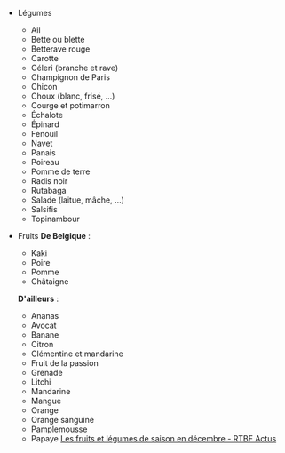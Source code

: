- Légumes
  
  
  
  *   Ail
  *   Bette ou blette
  *   Betterave rouge
  *   Carotte
  *   Céleri (branche et rave)
  *   Champignon de Paris
  *   Chicon
  *   Choux (blanc, frisé, ...)
  *   Courge et potimarron
  *   Échalote
  *   Épinard
  *   Fenouil
  *   Navet
  *   Panais
  *   Poireau
  *   Pomme de terre
  *   Radis noir
  *   Rutabaga
  *   Salade (laitue, mâche, ...)
  *   Salsifis
  *   Topinambour
- Fruits
  **De Belgique** : 
  
  *   Kaki
  *   Poire
  *   Pomme
  *   Châtaigne
  
   **D'ailleurs** : 
  
  *   Ananas
  *   Avocat
  *   Banane
  *   Citron
  *   Clémentine et mandarine
  *   Fruit de la passion
  *   Grenade
  *   Litchi
  *   Mandarine
  *   Mangue
  *   Orange
  *   Orange sanguine
  *   Pamplemousse
  *   Papaye [Les fruits et légumes de saison en décembre - RTBF Actus](https://www.rtbf.be/article/les-fruits-et-legumes-de-saison-en-decembre-10647966)